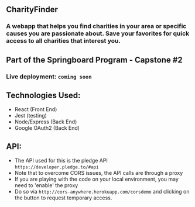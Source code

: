 ## CharityFinder

### A webapp that helps you find charities in your area or specific causes you are passionate about. Save your favorites for quick access to all charities that interest you.

## Part of the Springboard Program - Capstone #2
### Live deployment: `coming soon`

## Technologies Used:
  * React (Front End)
  * Jest (testing)
  * Node/Express (Back End)
  * Google OAuth2 (Back End)


## API:
  * The API used for this is the pledge API `https://developer.pledge.to/#api`
  * Note that to overcome CORS issues, the API calls are through a proxy 
  * If you are playing with the code on your local environment, you may need to 'enable' the proxy
  * Do so via `http://cors-anywhere.herokuapp.com/corsdemo` and clicking on the button to request temporary access.
  